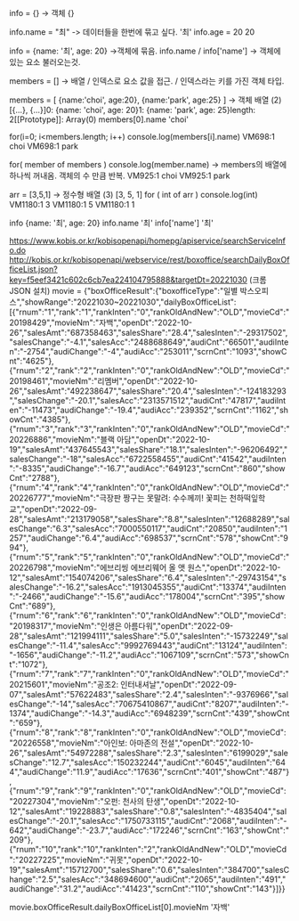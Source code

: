 info = {}  -> 객체 
{}

info.name = "최"  -> 데이터들을 한번에 묶고 싶다.
'최'
info.age = 20
20

info = {name: '최', age: 20}  ->객체에 묶음. 
info.name / info['name'] -> 객체에 있는 요소 불러오는것.

members = [] -> 배열 / 인덱스로 요소 값을 접근. / 인덱스라는 키를 가진 객체 타입.

members = [ {name:'choi', age:20}, {name:'park', age:25} ]  -> 객체 배열
(2) [{…}, {…}]0: {name: 'choi', age: 20}1: {name: 'park', age: 25}length: 2[[Prototype]]: Array(0)
members[0].name
'choi'

for(i=0; i<members.length; i++) console.log(members[i].name)
VM698:1 choi
VM698:1 park

for( member of members ) console.log(member.name) -> members의 배열에 하나씩 꺼내옴. 객체의 수 만큼 반복.
VM925:1 choi
VM925:1 park

arr = [3,5,1] -> 정수형 배열 
(3) [3, 5, 1]
for ( int of arr ) console.log(int)
VM1180:1 3
VM1180:1 5
VM1180:1 1

info
{name: '최', age: 20}
info.name
'최'
info['name']
'최'


https://www.kobis.or.kr/kobisopenapi/homepg/apiservice/searchServiceInfo.do
http://kobis.or.kr/kobisopenapi/webservice/rest/boxoffice/searchDailyBoxOfficeList.json?key=f5eef3421c602c6cb7ea224104795888&targetDt=20221030
(크롬 JSON 설치)
movie = {"boxOfficeResult":{"boxofficeType":"일별 박스오피스","showRange":"20221030~20221030","dailyBoxOfficeList":[{"rnum":"1","rank":"1","rankInten":"0","rankOldAndNew":"OLD","movieCd":"20198429","movieNm":"자백","openDt":"2022-10-26","salesAmt":"687358463","salesShare":"28.4","salesInten":"-29317502","salesChange":"-4.1","salesAcc":"2488688649","audiCnt":"66501","audiInten":"-2754","audiChange":"-4","audiAcc":"253011","scrnCnt":"1093","showCnt":"4625"},{"rnum":"2","rank":"2","rankInten":"0","rankOldAndNew":"OLD","movieCd":"20198461","movieNm":"리멤버","openDt":"2022-10-26","salesAmt":"492238647","salesShare":"20.4","salesInten":"-124183293","salesChange":"-20.1","salesAcc":"2313571512","audiCnt":"47817","audiInten":"-11473","audiChange":"-19.4","audiAcc":"239352","scrnCnt":"1162","showCnt":"4385"},{"rnum":"3","rank":"3","rankInten":"0","rankOldAndNew":"OLD","movieCd":"20226886","movieNm":"블랙 아담","openDt":"2022-10-19","salesAmt":"437645543","salesShare":"18.1","salesInten":"-96206492","salesChange":"-18","salesAcc":"6722558455","audiCnt":"41542","audiInten":"-8335","audiChange":"-16.7","audiAcc":"649123","scrnCnt":"860","showCnt":"2788"},{"rnum":"4","rank":"4","rankInten":"0","rankOldAndNew":"OLD","movieCd":"20226777","movieNm":"극장판 짱구는 못말려: 수수께끼! 꽃피는 천하떡잎학교","openDt":"2022-09-28","salesAmt":"213179058","salesShare":"8.8","salesInten":"12688289","salesChange":"6.3","salesAcc":"7000550117","audiCnt":"20850","audiInten":"1257","audiChange":"6.4","audiAcc":"698537","scrnCnt":"578","showCnt":"994"},{"rnum":"5","rank":"5","rankInten":"0","rankOldAndNew":"OLD","movieCd":"20226798","movieNm":"에브리씽 에브리웨어 올 앳 원스","openDt":"2022-10-12","salesAmt":"154074206","salesShare":"6.4","salesInten":"-29743154","salesChange":"-16.2","salesAcc":"1913045355","audiCnt":"13374","audiInten":"-2466","audiChange":"-15.6","audiAcc":"178004","scrnCnt":"395","showCnt":"689"},{"rnum":"6","rank":"6","rankInten":"0","rankOldAndNew":"OLD","movieCd":"20198317","movieNm":"인생은 아름다워","openDt":"2022-09-28","salesAmt":"121994111","salesShare":"5.0","salesInten":"-15732249","salesChange":"-11.4","salesAcc":"9992769443","audiCnt":"13124","audiInten":"-1656","audiChange":"-11.2","audiAcc":"1067109","scrnCnt":"573","showCnt":"1072"},{"rnum":"7","rank":"7","rankInten":"0","rankOldAndNew":"OLD","movieCd":"20215601","movieNm":"공조2: 인터내셔날","openDt":"2022-09-07","salesAmt":"57622483","salesShare":"2.4","salesInten":"-9376966","salesChange":"-14","salesAcc":"70675410867","audiCnt":"8207","audiInten":"-1374","audiChange":"-14.3","audiAcc":"6948239","scrnCnt":"439","showCnt":"659"},{"rnum":"8","rank":"8","rankInten":"0","rankOldAndNew":"OLD","movieCd":"20226558","movieNm":"아인보: 아마존의 전설","openDt":"2022-10-26","salesAmt":"54972288","salesShare":"2.3","salesInten":"6199029","salesChange":"12.7","salesAcc":"150232244","audiCnt":"6045","audiInten":"644","audiChange":"11.9","audiAcc":"17636","scrnCnt":"401","showCnt":"487"},{"rnum":"9","rank":"9","rankInten":"0","rankOldAndNew":"OLD","movieCd":"20227304","movieNm":"오펀: 천사의 탄생","openDt":"2022-10-12","salesAmt":"19228883","salesShare":"0.8","salesInten":"-4835404","salesChange":"-20.1","salesAcc":"1750733115","audiCnt":"2068","audiInten":"-642","audiChange":"-23.7","audiAcc":"172246","scrnCnt":"163","showCnt":"209"},{"rnum":"10","rank":"10","rankInten":"2","rankOldAndNew":"OLD","movieCd":"20227225","movieNm":"귀못","openDt":"2022-10-19","salesAmt":"15712700","salesShare":"0.6","salesInten":"384700","salesChange":"2.5","salesAcc":"348694600","audiCnt":"2065","audiInten":"491","audiChange":"31.2","audiAcc":"41423","scrnCnt":"110","showCnt":"143"}]}}

movie.boxOfficeResult.dailyBoxOfficeList[0].movieNm
'자백'





